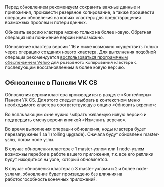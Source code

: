 Перед обновлением рекомендуем сохранить важные данные и приложения, произвести резервное копирование, а также произвести операцию обновления на копиях кластера для предотвращения возможных проблем и потери данных.

<warn>

Обновить версию кластера можно только на более новую. Обратная операция или понижение версии невозможно.

</warn>

Обновление кластера версии 1.16 и ниже возможно осуществить только через операцию создания нового кластера. Для выполнения подобной операции рекомендуется [воспользоваться программным обеспечением Velero](https://mcs.mail.ru/docs/ru/base/k8s/k8s-addons/k8s-backups) для резервного копирования кластера с последующим восстановлением в более новую версию.

Обновление в Панели VK CS
-----------------------

Обновления версии кластера производится в разделе «Контейнеры» Панели VK CS. Для этого следует выбрать в контекстном меню необходимого кластера соответствующую опцию «Обновить версию»:

Во всплывающем окне нужно выбрать желаемую новую версию и подтвердить смену версии кнопкой «Изменить версию».

Во время выполнения операции обновления, ноды кластера будет перезагружены 1 за 1 (rolling upgrade). Сначала будут обновлены master-узлы, потом node узлы.

В случае обновления кластера с 1 master-узлом или 1 node-узлом возможны перебои в работе вашего приложения, т.к. все его реплики будут находиться на узле, который обновляется.

В случае обновления кластера с 3 master-узлами и 2 и более node-узлами, обновление будет произведено без влияния на работоспособность конечных приложений.
